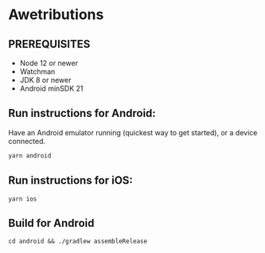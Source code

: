 # Awetributions

## PREREQUISITES

-   Node 12 or newer
-   Watchman
-   JDK 8 or newer
-   Android minSDK 21

## Run instructions for Android:

Have an Android emulator running (quickest way to get started), or a device connected.

```bash
yarn android
```

## Run instructions for iOS:

```
yarn ios
```

## Build for Android

```
cd android && ./gradlew assembleRelease
```
